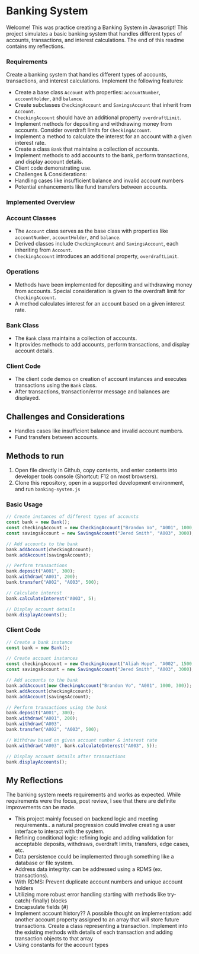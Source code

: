 # Banking System

Welcome! This was practice creating a Banking System in Javascript! This project simulates a basic banking system that handles different types of accounts, transactions, and interest calculations. The end of this readme contains my reflections.

### Requirements
Create a banking system that handles different types of accounts, transactions, and interest calculations. Implement the following features:
   - Create a base class `Account` with properties: `accountNumber`, `accountHolder`, and `balance`.
   - Create subclasses `CheckingAccount` and `SavingsAccount` that inherit from `Account`.
   - `CheckingAccount` should have an additional property `overdraftLimit`.
   - Implement methods for depositing and withdrawing money from accounts. Consider overdraft limits for `CheckingAccount`.
   - Implement a method to calculate the interest for an account with a given interest rate.
   - Create a class `Bank` that maintains a collection of accounts.
   - Implement methods to add accounts to the bank, perform transactions, and display account details.
   - Client code demonstrating use.
   - Challenges & Considerations:
   - Handling cases like insufficient balance and invalid account numbers
   - Potential enhancements like fund transfers between accounts.

### Implemented Overview

### Account Classes

- The `Account` class serves as the base class with properties like `accountNumber`, `accountHolder`, and `balance`.
- Derived classes include `CheckingAccount` and `SavingsAccount`, each inheriting from `Account`.
- `CheckingAccount` introduces an additional property, `overdraftLimit`.

### Operations

- Methods have been implemented for depositing and withdrawing money from accounts. Special consideration is given to the overdraft limit for `CheckingAccount`.
- A method calculates interest for an account based on a given interest rate.

### Bank Class

- The `Bank` class maintains a collection of accounts.
- It provides methods to add accounts, perform transactions, and display account details.

### Client Code

- The client code demos on creation of account instances and executes transactions using the `Bank` class.
- After transactions, transaction/error message and balances are displayed.

## Challenges and Considerations

- Handles cases like insufficient balance and invalid account numbers.
- Fund transfers between accounts.

## Methods to run

1. Open file directly in Github, copy contents, and enter contents into developer tools console (Shortcut: F12 on most browsers).
2. Clone this repository, open in a supported development environment, and run `banking-system.js`

### Basic Usage

```javascript
// Create instances of different types of accounts
const bank = new Bank();
const checkingAccount = new CheckingAccount("Brandon Vo", "A001", 1000, 300));
const savingsAccount = new SavingsAccount("Jered Smith", "A003", 3000);

// Add accounts to the bank
bank.addAccount(checkingAccount);
bank.addAccount(savingsAccount);

// Perform transactions
bank.deposit("A001", 300);
bank.withdraw("A001", 200);
bank.transfer("A002", "A003", 500);

// Calculate interest
bank.calculateInterest("A003", 5);

// Display account details
bank.displayAccounts();
```

### Client Code

```javascript
// Create a bank instance
const bank = new Bank();

// Create account instances
const checkingAccount = new CheckingAccount("Aliah Hope", "A002", 1500, 300));
const savingsAccount = new SavingsAccount("Jered Smith", "A003", 3000);

// Add accounts to the bank
bank.addAccount(new CheckingAccount("Brandon Vo", "A001", 1000, 300));
bank.addAccount(checkingAccount);
bank.addAccount(savingsAccount);

// Perform transactions using the bank
bank.deposit("A001", 300);
bank.withdraw("A001", 200);
bank.withdraw("A003", 
bank.transfer("A002", "A003", 500);

// Withdraw based on given account number & interest rate 
bank.withdraw("A003", bank.calculateInterest("A003", 5));

// Display account details after transactions
bank.displayAccounts();
```

## My Reflections

The banking system meets requirements and works as expected. While requirements were the focus, post review, I see that there are definite improvements can be made.
- This project mainly focused on backend logic and meeting requirements.. a natural progression could involve creating a user interface to interact with the system.
- Refining conditional logic: refining logic and adding validation for acceptable deposits, withdraws, overdraft limits, transfers, edge cases, etc.
- Data persistence could be implemented through something like a database or file system. 
- Address data integrity: can be addressed using a RDMS (ex. transactions).
- With RDMS: Prevent duplicate account numbers and unique account holders
- Utilizing more robust error handling starting with methods like try-catch(-finally) blocks
- Encapsulate fields (#)
- Implement account history?? A possible thought on implementation: add another account property assigned to an array that will store future transactions. Create a class representing a transaction. Implement into the existing methods with details of each transaction and adding transaction objects to that array
- Using constants for the account types
